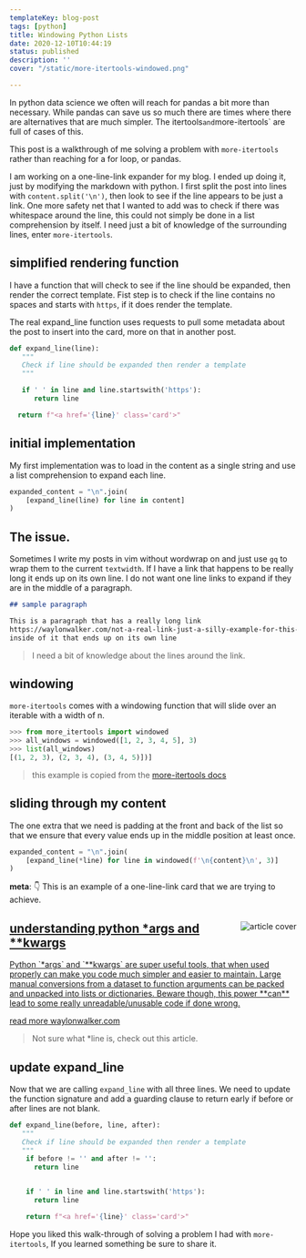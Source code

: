 ```yaml
---
templateKey: blog-post
tags: [python]
title: Windowing Python Lists
date: 2020-12-10T10:44:19
status: published
description: ''
cover: "/static/more-itertools-windowed.png"

---
```


In python data science we often will reach for pandas a bit more than necessary. While pandas can save us so much there are times where there are alternatives that are much simpler.  The itertools` and `more-itertools` are full of cases of this.

This post is a walkthrough of me solving a problem with `more-itertools` rather than reaching for a for loop, or pandas.

I am working on a  one-line-link expander for my blog.  I ended up doing it, just by modifying the markdown with python.  I first split the post into lines with `content.split('\n')`, then look to see if the line appears to be just a link.  One more safety net that I wanted to add was to check if there was whitespace around the line, this could not simply be done in a list comprehension by itself.  I need just a bit of knowledge of the surrounding lines, enter `more-itertools`.


## simplified rendering function

I have a function that will check to see if the line should be expanded, then render the correct template.  Fist step is to check if the line contains no spaces and starts with `https`, if it
does render the template. 

The real expand_line function uses requests to pull some metadata about the post to insert into the card, more on that in another post.

``` python
def expand_line(line):
   """
   Check if line should be expanded then render a template
   """

   if ' ' in line and line.startswith('https'):
      return line

  return f"<a href='{line}' class='card'>"
```

## initial implementation

My first implementation was to load in the content as a single string and use a list comprehension to expand each line.

``` python
expanded_content = "\n".join(
    [expand_line(line) for line in content]
)
```

## The issue.

Sometimes I write my posts in vim without wordwrap on and just use `gq` to wrap them to the current `textwidth`.  If I have a link that happens to be really long it ends up on its own line.  I do not want one line links to expand if they are in the middle of a paragraph.

``` markdown
## sample paragraph

This is a paragraph that has a really long link
https://waylonwalker.com/not-a-real-link-just-a-silly-example-for-this-post
inside of it that ends up on its own line
```

> I need a bit of knowledge about the lines around the link.


## windowing

`more-itertools` comes with a windowing function that will slide over an iterable with a width of n.

``` python
>>> from more_itertools import windowed
>>> all_windows = windowed([1, 2, 3, 4, 5], 3)
>>> list(all_windows)
[(1, 2, 3), (2, 3, 4), (3, 4, 5)])]
```

> this example is copied from the [more-itertools docs](https://more-itertools.readthedocs.io/en/stable/api.html#more_itertools.windowed)

## sliding through my content

The one extra that we need is padding at the front and back of the list so that we ensure that every value ends up in the middle position at least once.


``` python
expanded_content = "\n".join(
    [expand_line(*line) for line in windowed(f'\n{content}\n', 3)]
)
```

**meta**: 👇  This is an example of a one-line-link card that we are trying to achieve.


<a class="onelinelink" href="https://waylonwalker.com/python-args-kwargs/">
<img style="float: right;" align='right' src="https://waylonwalker.com/static/8c73a5e2f384efdcd17762c52faff94f/630fb/python-args-kwargs-xmas2020.png" alt="article cover">
<div class="right">
    <h2>understanding python *args and **kwargs</h2>
    <p class="description">
    Python `*args` and `**kwargs` are super useful tools, that when used properly can make you code much simpler and easier to maintain.  Large manual conversions from a dataset to function arguments can be packed and unpacked into lists or dictionaries. Beware though, this power **can** lead to some really unreadable/unusable code if done wrong.
    </p>
    <p class="url">
    <span class="read-more">read more</span>  waylonwalker.com
    </p>
</div>
</a>


> Not sure what *line is, check out this article.


## update expand_line

Now that we are calling `expand_line` with all three lines.  We need to update the function signature and add a guarding clause to return early if before or after lines are not blank.

``` python
def expand_line(before, line, after):
   """
   Check if line should be expanded then render a template
   """
    if before != '' and after != '':
      return line


    if ' ' in line and line.startswith('https'):
      return line

    return f"<a href='{line}' class='card'>"
```


Hope you liked this walk-through of solving a problem I had with `more-itertools`, If you learned something be sure to share it.
